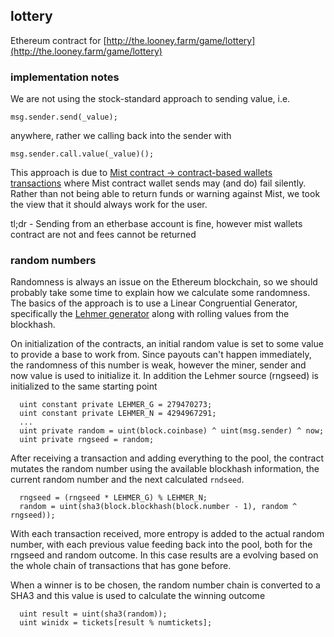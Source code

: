 ## lottery

Ethereum contract for [http://the.looney.farm/game/lottery](http://the.looney.farm/game/lottery)

### implementation notes

We are not using the stock-standard approach to sending value, i.e.

```
msg.sender.send(_value);
```

anywhere, rather we calling back into the sender with

```
msg.sender.call.value(_value)();
```

This approach is due to [Mist contract -> contract-based wallets transactions](https://github.com/ethereum/mist/issues/135) where Mist contract wallet sends may (and do) fail silently. Rather than not being able to return funds or warning against Mist, we took the view that it should always work for the user.

tl;dr - Sending from an etherbase account is fine, however mist wallets contract are not and fees cannot be returned


### random numbers

Randomness is always an issue on the Ethereum blockchain, so we should probably take some time to explain how we calculate some randomness. The basics of the approach is to use a Linear Congruential Generator, specifically the [Lehmer generator](https://en.wikipedia.org/wiki/Lehmer_random_number_generator) along with rolling values from the blockhash.

On initialization of the contracts, an initial random value is set to some value to provide a base to work from. Since payouts can't happen immediately, the randomness of this number is weak, however the miner, sender and now value is used to initialize it. In addition the Lehmer source (rngseed) is initialized to the same starting point

```
  uint constant private LEHMER_G = 279470273;
  uint constant private LEHMER_N = 4294967291;
  ...
  uint private random = uint(block.coinbase) ^ uint(msg.sender) ^ now;
  uint private rngseed = random;
```

After receiving a transaction and adding everything to the pool, the contract mutates the random number using the available blockhash information, the current random number and the next calculated `rndseed`.

```
  rngseed = (rngseed * LEHMER_G) % LEHMER_N;
  random = uint(sha3(block.blockhash(block.number - 1), random ^ rngseed));
```

With each transaction received, more entropy is added to the actual random number, with each previous value feeding back into the pool, both for the rngseed and random outcome. In this case results are a evolving based on the whole chain of transactions that has gone before.

When a winner is to be chosen, the random number chain is converted to a SHA3 and this value is used to calculate the winning outcome

```
  uint result = uint(sha3(random));
  uint winidx = tickets[result % numtickets];
```
